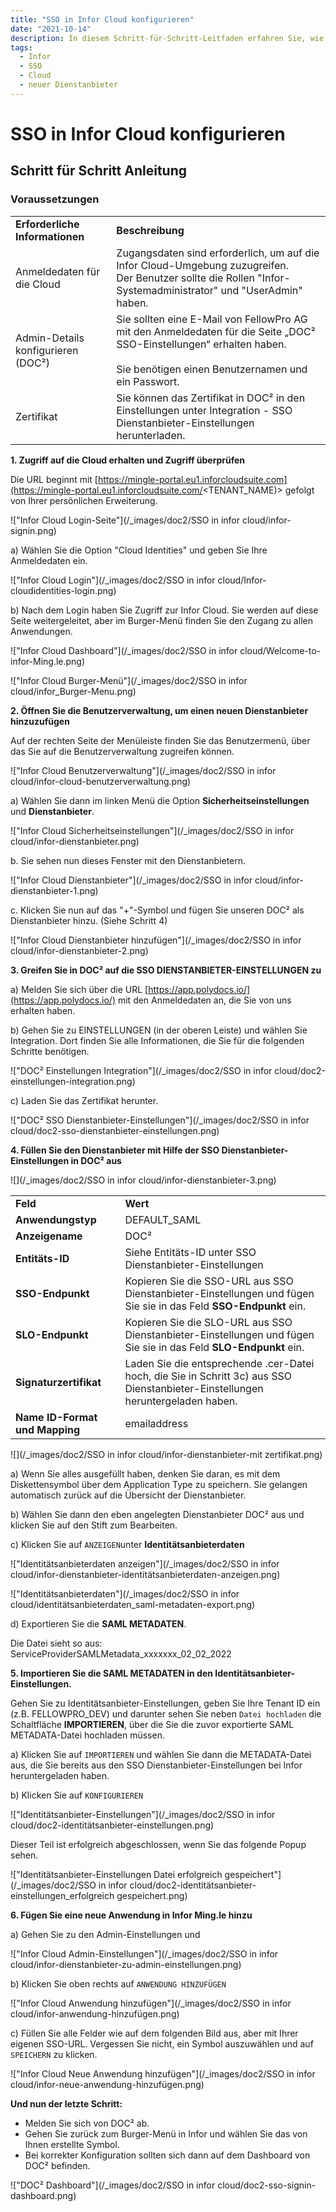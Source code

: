 ```yaml
---
title: "SSO in Infor Cloud konfigurieren"
date: "2021-10-14"
description: In diesem Schritt-für-Schritt-Leitfaden erfahren Sie, wie Sie SSO in Infor Cloud konfigurieren. Wir beginnen mit den Voraussetzungen, dem Zugriff auf die Cloud und der Überprüfung, um einen neuen Dienstanbieter hinzuzufügen.
tags:
  - Infor
  - SSO
  - Cloud
  - neuer Dienstanbieter
---
```


# SSO in Infor Cloud konfigurieren

## Schritt für Schritt Anleitung

### **Voraussetzungen**

<table><tbody><tr><td><strong>Erforderliche Informationen</strong></td><td><strong>Beschreibung</strong></td></tr><tr><td>Anmeldedaten für die Cloud</td><td>Zugangsdaten sind erforderlich, um auf die Infor Cloud-Umgebung zuzugreifen.<br>Der Benutzer sollte die Rollen "Infor-Systemadministrator" und "UserAdmin" haben.</td></tr><tr><td>Admin-Details konfigurieren (DOC²)</td><td>Sie sollten eine E-Mail von FellowPro AG mit den Anmeldedaten für die Seite „DOC² SSO-Einstellungen“ erhalten haben.<br><br>Sie benötigen einen Benutzernamen und ein Passwort.<br></td></tr><tr><td>Zertifikat</td><td>Sie können das Zertifikat in DOC² in den Einstellungen unter Integration - SSO Dienstanbieter-Einstellungen herunterladen.</td></tr></tbody></table>

**1\. Zugriff auf die Cloud erhalten und Zugriff überprüfen**

Die URL beginnt mit [https://mingle-portal.eu1.inforcloudsuite.com](https://mingle-portal.eu1.inforcloudsuite.com/<TENANT\_NAME)\> gefolgt von Ihrer persönlichen Erweiterung.

!["Infor Cloud Login-Seite"](/_images/doc2/SSO in infor cloud/infor-signin.png)

a) Wählen Sie die Option "Cloud Identities" und geben Sie Ihre Anmeldedaten ein.

!["Infor Cloud Login"](/_images/doc2/SSO in infor cloud/Infor-cloudidentities-login.png)

b) Nach dem Login haben Sie Zugriff zur Infor Cloud. Sie werden auf diese Seite weitergeleitet, aber im Burger-Menü finden Sie den Zugang zu allen Anwendungen.

!["Infor Cloud Dashboard"](/_images/doc2/SSO in infor cloud/Welcome-to-infor-Ming.le.png)

!["Infor Cloud Burger-Menü"](/_images/doc2/SSO in infor cloud/infor_Burger-Menu.png)

**2\. Öffnen Sie die Benutzerverwaltung, um einen neuen Dienstanbieter hinzuzufügen**

Auf der rechten Seite der Menüleiste finden Sie das Benutzermenü, über das Sie auf die Benutzerverwaltung zugreifen können.

!["Infor Cloud Benutzerverwaltung"](/_images/doc2/SSO in infor cloud/infor-cloud-benutzerverwaltung.png)

a) Wählen Sie dann im linken Menü die Option **Sicherheitseinstellungen** und **Dienstanbieter**.

!["Infor Cloud Sicherheitseinstellungen"](/_images/doc2/SSO in infor cloud/infor-dienstanbieter.png)

b. Sie sehen nun dieses Fenster mit den Dienstanbietern.

!["Infor Cloud Dienstanbieter"](/_images/doc2/SSO in infor cloud/infor-dienstanbieter-1.png)

c. Klicken Sie nun auf das "+"-Symbol und fügen Sie unseren DOC² als Dienstanbieter hinzu. (Siehe Schritt 4)

!["Infor Cloud Dienstanbieter hinzufügen"](/_images/doc2/SSO in infor cloud/infor-dienstanbieter-2.png)

**3\. Greifen Sie in DOC² auf die SSO DIENSTANBIETER-EINSTELLUNGEN zu**

a) Melden Sie sich über die URL [https://app.polydocs.io/](https://app.polydocs.io/) mit den Anmeldedaten an, die Sie von uns erhalten haben.

b) Gehen Sie zu EINSTELLUNGEN (in der oberen Leiste) und wählen Sie Integration.
Dort finden Sie alle Informationen, die Sie für die folgenden Schritte benötigen.

!["DOC² Einstellungen Integration"](/_images/doc2/SSO in infor cloud/doc2-einstellungen-integration.png)

c) Laden Sie das Zertifikat herunter.

!["DOC² SSO Dienstanbieter-Einstellungen"](/_images/doc2/SSO in infor cloud/doc2-sso-dienstanbieter-einstellungen.png)

**4\. Füllen Sie den Dienstanbieter mit Hilfe der SSO Dienstanbieter-Einstellungen in DOC² aus**

![](/_images/doc2/SSO in infor cloud/infor-dienstanbieter-3.png)

<table><tbody><tr><td><strong>Feld</strong></td><td><strong>Wert</strong></td></tr><tr><td><strong>Anwendungstyp</strong></td><td>DEFAULT_SAML</td></tr><tr><td><strong>Anzeigename</strong></td><td>DOC²</td></tr><tr><td><strong>Entitäts-ID</strong></td><td>Siehe Entitäts-ID unter SSO Dienstanbieter-Einstellungen</td></tr><tr><td><strong>SSO-Endpunkt</strong></td><td>Kopieren Sie die SSO-URL aus SSO Dienstanbieter-Einstellungen und fügen Sie sie in das Feld <strong>SSO-Endpunkt</strong> ein.</td></tr><tr><td><strong>SLO-Endpunkt</strong></td><td>Kopieren Sie die SLO-URL aus SSO Dienstanbieter-Einstellungen und fügen Sie sie in das Feld <strong>SLO-Endpunkt</strong> ein.</td></tr><tr><td><strong>Signaturzertifikat</strong></td><td>Laden Sie die entsprechende .cer-Datei hoch, die Sie in Schritt 3c) aus SSO Dienstanbieter-Einstellungen heruntergeladen haben.</td></tr><tr><td><strong>Name ID-Format und Mapping</strong></td><td>emailaddress</td></tr></tbody></table>

![](/_images/doc2/SSO in infor cloud/infor-dienstanbieter-mit zertifikat.png)

a) Wenn Sie alles ausgefüllt haben, denken Sie daran, es mit dem Diskettensymbol über dem Application Type zu speichern. Sie gelangen automatisch zurück auf die Übersicht der Dienstanbieter.

b) Wählen Sie dann den eben angelegten Dienstanbieter DOC² aus und klicken Sie auf den Stift zum Bearbeiten.

c) Klicken Sie auf `ANZEIGEN`unter **Identitätsanbieterdaten** 

!["Identitätsanbieterdaten anzeigen"](/_images/doc2/SSO in infor cloud/infor-dienstanbieter-identitätsanbieterdaten-anzeigen.png)

!["Identitätsanbieterdaten"](/_images/doc2/SSO in infor cloud/identitätsanbieterdaten_saml-metadaten-export.png)

d) Exportieren Sie die **SAML METADATEN**.

Die Datei sieht so aus: ServiceProviderSAMLMetadata_xxxxxxx_02_02_2022

**5\. Importieren Sie die SAML METADATEN in den Identitätsanbieter-Einstellungen.**

Gehen Sie zu Identitätsanbieter-Einstellungen, geben Sie Ihre Tenant ID ein (z.B. FELLOWPRO_DEV) und darunter sehen Sie neben `Datei hochladen` die Schaltfläche **IMPORTIEREN**, über die Sie die zuvor exportierte SAML METADATA-Datei hochladen müssen.

a) Klicken Sie auf `IMPORTIEREN` und wählen Sie dann die METADATA-Datei aus, die Sie bereits aus den SSO Dienstanbieter-Einstellungen bei Infor heruntergeladen haben.

b) Klicken Sie auf `KONFIGURIEREN`

!["Identitätsanbieter-Einstellungen"](/_images/doc2/SSO in infor cloud/doc2-identitätsanbieter-einstellungen.png)

Dieser Teil ist erfolgreich abgeschlossen, wenn Sie das folgende Popup sehen.

!["Identitätsanbieter-Einstellungen Datei erfolgreich gespeichert"](/_images/doc2/SSO in infor cloud/doc2-identitätsanbieter-einstellungen_erfolgreich gespeichert.png)

**6\. Fügen Sie eine neue Anwendung in Infor Ming.le hinzu**

a) Gehen Sie zu den Admin-Einstellungen und

!["Infor Cloud Admin-Einstellungen"](/_images/doc2/SSO in infor cloud/infor-dienstanbieter-zu-admin-einstellungen.png)

b) Klicken Sie oben rechts auf `ANWENDUNG HINZUFÜGEN`

!["Infor Cloud Anwendung hinzufügen"](/_images/doc2/SSO in infor cloud/infor-anwendung-hinzufügen.png)

c) Füllen Sie alle Felder wie auf dem folgenden Bild aus, aber mit Ihrer eigenen SSO-URL. Vergessen Sie nicht, ein Symbol auszuwählen und auf `SPEICHERN` zu klicken.

!["Infor Cloud Neue Anwendung hinzufügen"](/_images/doc2/SSO in infor cloud/infor-neue-anwendung-hinzufügen.png)

**Und nun der letzte Schritt:**

- Melden Sie sich von DOC² ab.
- Gehen Sie zurück zum Burger-Menü in Infor und wählen Sie das von Ihnen erstellte Symbol.
- Bei korrekter Konfiguration sollten sich dann auf dem Dashboard von DOC² befinden.

!["DOC² Dashboard"](/_images/doc2/SSO in infor cloud/doc2-sso-signin-dashboard.png)